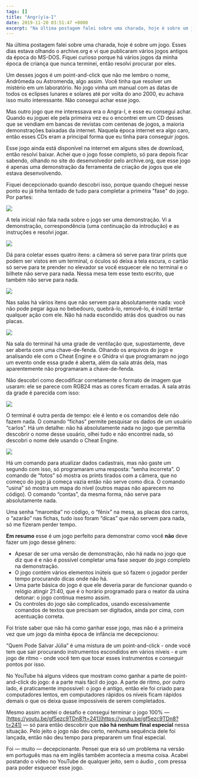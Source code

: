 ```yaml
---
tags: []
title: "Angr(y)a-I"
date: 2019-11-20 03:51:47 +0000
excerpt: "Na última postagem falei sobre uma charada, hoje é sobre um jogo. Esses dias estava olhando o archive.org e vi que publicaram vários jogos..."
---
```


Na última postagem falei sobre uma charada, hoje é sobre um jogo. Esses dias estava olhando o archive.org e vi que publicaram vários jogos antigos da época do MS-DOS. Fiquei curioso porque há vários jogos da minha época de criança que nunca terminei, então resolvi procurar por eles.

Um desses jogos é um point-and-click que não me lembro o nome, Andrômeda ou Astromenda, algo assim. Você tinha que resolver um mistério em um laboratório. No jogo vinha um manual com as datas de todos os eclipses lunares e solares até por volta do ano 2000, eu achava isso muito interessante. Não consegui achar esse jogo.

Mas outro jogo que me interessava era o Angra-I, e esse eu consegui achar. Quando eu joguei ele pela primeira vez eu o encontrei em um CD desses que se vendiam em bancas de revistas com centenas de jogos, a maioria demonstrações baixadas da internet. Naquela época internet era algo caro, então esses CDs eram a principal forma que eu tinha para conseguir jogos.

Esse jogo ainda está disponível na internet em alguns sites de download, então resolvi baixar. Achei que o jogo fosse completo, só para depois ficar sabendo, olhando no site do desenvolvedor pelo archive.org, que esse jogo é apenas uma demonstração da ferramenta de criação de jogos que ele estava desenvolvendo.

Fiquei decepcionado quando descobri isso, porque quando cheguei nesse ponto eu já tinha tentado de tudo para completar a primeira "fase" do jogo. Por partes:

![](https://i.imgur.com/Eu9ehpJ.png)

A tela inicial não fala nada sobre o jogo ser uma demonstração. Vi a demonstração, correspondência (uma continuação da introdução) e as instruções e resolvi jogar.

![](https://i.imgur.com/zNlqEXI.png)

Dá para coletar esses quatro itens: a câmera só serve para tirar prints que podem ser vistos em um terminal, o óculos só deixa a tela escura, o cartão só serve para te prender no elevador se você esquecer ele no terminal e o bilhete não serve para nada. Nessa mesa tem esse texto escrito, que também não serve para nada.

![](https://i.imgur.com/NKGCayg.png)

Nas salas há vários itens que não servem para absolutamente nada: você não pode pegar água no bebedouro, quebrá-lo, removê-lo, é inútil tentar qualquer ação com ele. Não há nada escondido atrás dos quadros ou nas placas.

![](https://i.imgur.com/jFLqq9Z.png)

Na sala do terminal há uma grade de ventilação que, supostamente, deve ser aberta com uma chave-de-fenda. Olhando os arquivos do jogo e analisando ele com o Cheat Engine e o Ghidra vi que programaram no jogo um evento onde essa grade é aberta, além da sala atrás dela, mas aparentemente não programaram a chave-de-fenda.

Não descobri como decodificar corretamente o formato de imagem que usaram: ele se parece com RGB24 mas as cores ficam erradas. A sala atrás da grade é parecida com isso:

![](https://i.imgur.com/9fZHfUz.png)

O terminal é outra perda de tempo: ele é lento e os comandos dele não fazem nada. O comando “fichas” permite pesquisar os dados de um usuário “carlos”. Há um detalhe: não há absolutamente nada no jogo que permitia descobrir o nome desse usuário, olhei tudo e não encontrei nada, só descobri o nome dele usando o Cheat Engine.

![](https://i.imgur.com/nDFhOxY.png)

Há um comando para atualizar dados cadastrais, mas não gaste um segundo com isso, só programaram uma resposta: “senha incorreta”. O comando de “fotos” só mostra os prints tirados com a câmera, que no começo do jogo já começa vazia então não serve como dica. O comando “usina” só mostra um mapa do nível (outros mapas não aparecem no código). O comando “contas”, da mesma forma, não serve para absolutamente nada.

Uma senha “maromba” no código, o “fênix” na mesa, as placas dos carros, o “azarão” nas fichas, tudo isso foram “dicas” que não servem para nada, só me fizeram perder tempo.

**Em resumo** esse é um jogo perfeito para demonstrar como você **não** deve fazer um jogo desse gênero:

* Apesar de ser uma versão de demonstração, não há nada no jogo que diz que é e não é possível completar uma fase sequer do jogo completo na demonstração.
* O jogo contém vários elementos inúteis que só fazem o jogador perder tempo procurando dicas onde não há.
* Uma parte básica do jogo é que ele deveria parar de funcionar quando o relógio atingir 21:40, que é o horário programado para o reator da usina detonar: o jogo continua mesmo assim.
* Os controles do jogo são complicados, usando excessivamente comandos de textos que precisam ser digitados, ainda por cima, com acentuação correta.

Foi triste saber que não há como ganhar esse jogo, mas não é a primeira vez que um jogo da minha época de infância me decepcionou:

“Quem Pode Salvar Júlia” é uma mistura de um point-and-click - onde você tem que sair procurando instrumentos escondidos em vários níveis - e um jogo de ritmo - onde você tem que tocar esses instrumentos e conseguir pontos por isso.

No YouTube há alguns vídeos que mostram como ganhar a parte de point-and-click do jogo: é a parte mais fácil do jogo. A parte de ritmo, por outro lado, é praticamente impossível: o jogo é antigo, então ele foi criado para computadores lentos, em computadores rápidos os níveis ficam rápidos demais o que os deixa quase impossíveis de serem completados.

Mesmo assim aceitei o desafio e consegui terminar o jogo 100% ― [https://youtu.be/gf5ezc9TDn8?t=241](https://youtu.be/gf5ezc9TDn8?t=241) ― só para então descobrir que **não há nenhum final especial**  nessa situação. Pelo jeito o jogo não deu certo, nenhuma sequência dele foi lançada, então não deu tempo para prepararem um final especial.

Foi ― muito ― decepcionante. Pensei que era só um problema na versão em português mas na em inglês também acontecia a mesma coisa. Acabei postando o vídeo no YouTube de qualquer jeito, sem o áudio , com pressa para poder esquecer esse jogo.